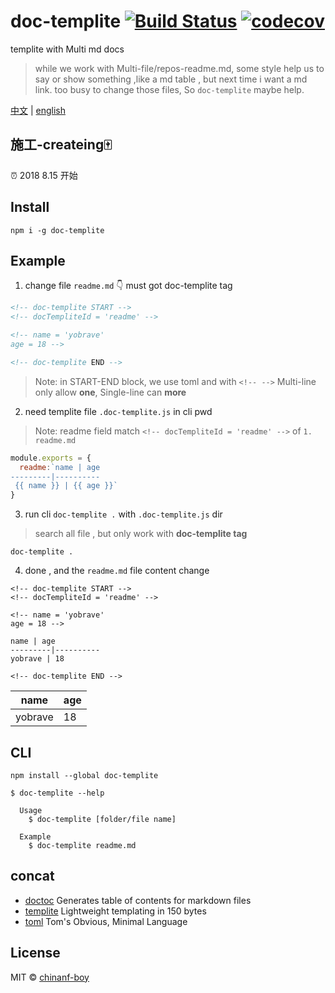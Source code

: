 # doc-templite [![Build Status](https://travis-ci.org/chinanf-boy/doc-templite.svg?branch=master)](https://travis-ci.org/chinanf-boy/doc-templite) [![codecov](https://codecov.io/gh/chinanf-boy/doc-templite/badge.svg?branch=master)](https://codecov.io/gh/chinanf-boy/doc-templite?branch=master)

<!-- [![explain](http://llever.com/explain.svg)](https://github.com/chinanf-boy/doc-templite-explain) -->

templite with Multi md docs

> while we work with Multi-file/repos-readme.md, some style help us to say or show something ,like a md table , but next time i want a md link. too busy to change those files, So `doc-templite` maybe help.

[中文](./readme.zh.md) | [english](./readme.md)

## 施工-createing🀄️

⏰ 2018 8.15 开始

## Install

```
npm i -g doc-templite
```

## Example

1. change file `readme.md` 👇 must got doc-templite tag

``` html
<!-- doc-templite START -->
<!-- docTempliteId = 'readme' -->

<!-- name = 'yobrave'
age = 18 -->

<!-- doc-templite END -->
```

> Note: in START-END block, we use toml and with `<!-- -->`
> Multi-line only allow **one**, Single-line can **more**

2. need templite file `.doc-templite.js` in cli pwd

> Note: readme field match `<!-- docTempliteId = 'readme' -->` of `1. readme.md`

``` js
module.exports = {
  readme:`name | age
---------|----------
 {{ name }} | {{ age }}`
}
```

3. run cli `doc-templite .` with `.doc-templite.js` dir

> search all file , but only work with **doc-templite tag**

```
doc-templite .
```

4. done , and the `readme.md` file content change

```
<!-- doc-templite START -->
<!-- docTempliteId = 'readme' -->

<!-- name = 'yobrave'
age = 18 -->

name | age
---------|----------
yobrave | 18

<!-- doc-templite END -->
```

name | age
---------|----------
yobrave | 18




## CLI

```
npm install --global doc-templite
```

```
$ doc-templite --help

  Usage
    $ doc-templite [folder/file name]

  Example
    $ doc-templite readme.md

```


<!-- ## API

### docTemplite(input, [options])

#### input

name: | input
---------|----------
Type: | `string`
Desc: | Lorem ipsum.

#### options

##### foo

 name: | foo
---------|----------
Type: | `boolean`
Default: | `false`
Desc: | Lorem ipsum. -->



## concat

- [doctoc](https://github.com/thlorenz/doctoc) Generates table of contents for markdown files
- [templite](https://github.com/lukeed/templite) Lightweight templating in 150 bytes
- [toml](https://github.com/toml-lang/toml) Tom's Obvious, Minimal Language


## License

MIT © [chinanf-boy](http://llever.com)
